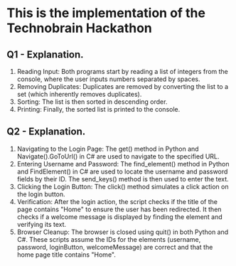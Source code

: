 # This is the implementation of the Technobrain Hackathon

## Q1 - Explanation.

1. Reading Input: Both programs start by reading a list of integers from the console, where the user inputs numbers separated by spaces.
2. Removing Duplicates: Duplicates are removed by converting the list to a set (which inherently removes duplicates).
3. Sorting: The list is then sorted in descending order.
4. Printing: Finally, the sorted list is printed to the console.

## Q2 - Explanation.

1. Navigating to the Login Page: The get() method in Python and Navigate().GoToUrl() in C# are used to navigate to the specified URL.
2. Entering Username and Password: The find_element() method in Python and FindElement() in C# are used to locate the username and password fields by their ID. The send_keys() method is then used to enter the text.
3. Clicking the Login Button: The click() method simulates a click action on the login button.
4. Verification: After the login action, the script checks if the title of the page contains "Home" to ensure the user has been redirected. It then checks if a welcome message is displayed by finding the element and verifying its text.
5. Browser Cleanup: The browser is closed using quit() in both Python and C#.
These scripts assume the IDs for the elements (username, password, loginButton, welcomeMessage) are correct and that the home page title contains "Home".

